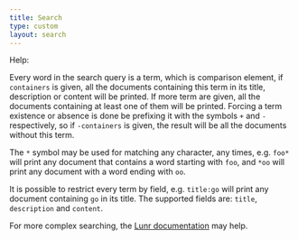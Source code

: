 ```yaml
---
title: Search
type: custom
layout: search
---
```


<summary>Help:</summary>

Every word in the search query is a term, which is comparison element, if
`containers` is given, all the documents containing this term in its title,
description or content will be printed. If more term are given, all the
documents containing at least one of them will be printed. Forcing a term
existence or absence is done be prefixing it with the symbols `+` and `-`
respectively, so if `-containers` is given, the result will be all the
documents without this term.

The `*` symbol may be used for matching any character, any times, e.g. `foo*`
will print any document that contains a word starting with `foo`, and `*oo`
will print any document with a word ending with `oo`.

It is possible to restrict every term by field, e.g. `title:go` will print
any document containing `go` in its title. The supported fields are: `title`,
`description` and `content`.

[Lunr documentation]: https://lunrjs.com/guides/searching.html

For more complex searching, the [Lunr documentation][] may help.

